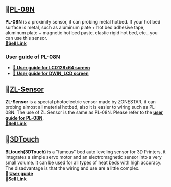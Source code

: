 ## :file_folder:[PL-08N](./PL-08N/) 
**PL-08N** is a proximity sensor, it can probing metal hotbed. If your hot bed surface is metal, such as aluminum plate + hot bed adhesive tape, aluminum plate + magnetic hot bed paste, elastic rigid hot bed, etc., you can use this sensor.       
[:gift:**Sell Link**](https://www.aliexpress.com/item/4000596309710.html)  
### User guide of PL-08N
- **[:book: User guide for LCD128x64 screen](./PL-08N/ABL_LCD12864.md)**
- **[:book: User guide for DWIN_LCD screen](./PL-08N/ABL_LCDDWIN.md)**

## :file_folder:[ZL-Sensor](./ZL-Sensor/) 
**ZL-Sensor** is a special photoelectric sensor made by ZONESTAR, it can probing almost all meterial hotbed, also it is easier to wiring such as PL-08N. The use of ZL Sensor is the same as PL-08N. Please refer to the [**user guide for PL-08N**](#user-guide-of-pl-08n).    
[:gift:**Sell Link**](https://www.aliexpress.com/item/1005002865311470.html)  

## :file_folder:[3DTouch](./3DTouch/)
**BLtouch(3DTouch)** is a "famous" bed auto leveling sensor for 3D Printers, it integrates a simple servo motor and an electromagnetic sensor into a very small volume. It can be used for all types of heat beds with high accuracy. The disadvantage is that the wiring and use are a little complex.    
**:book: [User guide](./3DTouch/How%20to%20Upgrade%20Bed%20Auto%20Leveling%20Feature(BL-Touch)%20V5.pdf)**     
[:gift:**Sell Link**](https://www.aliexpress.com/item/1005001464420529.html)  